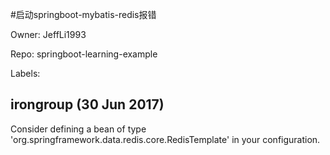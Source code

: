 #启动springboot-mybatis-redis报错

Owner: JeffLi1993

Repo: springboot-learning-example

Labels: 

## irongroup (30 Jun 2017)

Consider defining a bean of type 'org.springframework.data.redis.core.RedisTemplate' in your configuration.

